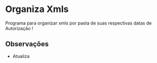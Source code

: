 # Organiza Xmls
Programa para organizar xmls por pasta de suas respectivas datas de Autorização !

## Observações

- Atualiza